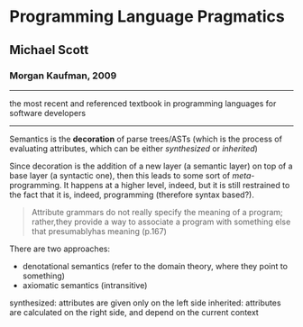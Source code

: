 # Programming Language Pragmatics

## Michael Scott

### Morgan Kaufman, 2009

---

the most recent and referenced textbook in programming languages for software developers

---

Semantics is the **decoration** of parse trees/ASTs (which is the process of evaluating attributes, which can be either *synthesized* or *inherited*)

Since decoration is the addition of a new layer (a semantic layer) on top of a base layer (a syntactic one), then this leads to some sort of *meta*-programming. It happens at a higher level, indeed, but it is still restrained to the fact that it is, indeed, programming (therefore syntax based?).

> Attribute grammars do not really specify the meaning of a program; rather,they provide a way to associate a program with something else that presumablyhas meaning (p.167)

There are two approaches:

- denotational semantics (refer to the domain theory, where they point to something)
- axiomatic semantics (intransitive)

synthesized: attributes are given only on the left side
inherited: attributes are calculated on the right side, and depend on the current context